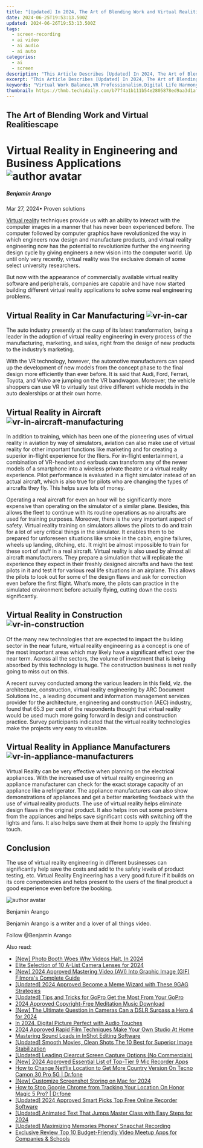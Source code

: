 ```yaml
---
title: "[Updated] In 2024, The Art of Blending Work and Virtual Realitiescape"
date: 2024-06-25T19:53:13.500Z
updated: 2024-06-26T19:53:13.500Z
tags: 
  - screen-recording
  - ai video
  - ai audio
  - ai auto
categories: 
  - ai
  - screen
description: "This Article Describes [Updated] In 2024, The Art of Blending Work and Virtual Realitiescape"
excerpt: "This Article Describes [Updated] In 2024, The Art of Blending Work and Virtual Realitiescape"
keywords: "Virtual Work Balance,VR Professionalism,Digital Life Harmony,Hybrid Workflows,Virtual Reality Integration,Blending Tech & Jobs,Realitiescape Productivity"
thumbnail: https://thmb.techidaily.com/b77f4a1b111b54e2805878ed9aa3d1afc9409a9f5cc36ff257194dcf6821d1ac.jpg
---
```


## The Art of Blending Work and Virtual Realitiescape

# Virtual Reality in Engineering and Business Applications ![author avatar](https://images.wondershare.com/filmora/article-images/benjamin-arango-author.jpg)

##### Benjamin Arango

 Mar 27, 2024• Proven solutions

[Virtual reality](https://tools.techidaily.com/wondershare/filmora/download/) techniques provide us with an ability to interact with the computer images in a manner that has never been experienced before. The computer followed by computer graphics have revolutionized the way in which engineers now design and manufacture products, and virtual reality engineering now has the potential to revolutionize further the engineering design cycle by giving engineers a new vision into the computer world. Up until only very recently, virtual reality was the exclusive domain of some select university researchers.

 But now with the appearance of commercially available virtual reality software and peripherals, companies are capable and have now started building different virtual reality applications to solve some real engineering problems.

## Virtual Reality in Car Manufacturing ![vr-in-car](https://images.wondershare.com/filmora/article-images/vr-in-car.jpg)

 The auto industry presently at the cusp of its latest transformation, being a leader in the adoption of virtual reality engineering in every process of the manufacturing, marketing, and sales, right from the design of new products to the industry’s marketing.

 With the VR technology, however, the automotive manufacturers can speed up the development of new models from the concept phase to the final design more efficiently than ever before. It is said that Audi, Ford, Ferrari, Toyota, and Volvo are jumping on the VR bandwagon. Moreover, the vehicle shoppers can use VR to virtually test drive different vehicle models in the auto dealerships or at their own home.

## Virtual Reality in Aircraft ![vr-in-aircraft-manufacturing](https://images.wondershare.com/filmora/article-images/vr-in-aircraft-manufacturing.jpg)

 In addition to training, which has been one of the pioneering uses of virtual reality in aviation by way of simulators, aviation can also make use of virtual reality for other important functions like marketing and for creating a superior in-flight experience for the fliers. For in-flight entertainment, a combination of VR-headset and earbuds can transform any of the newer models of a smartphone into a wireless private theatre or a virtual reality experience. Pilot performance is evaluated in a flight simulator instead of an actual aircraft, which is also true for pilots who are changing the types of aircrafts they fly. This helps save lots of money.

 Operating a real aircraft for even an hour will be significantly more expensive than operating on the simulator of a similar plane. Besides, this allows the fleet to continue with its routine operations as no aircrafts are used for training purposes. Moreover, there is the very important aspect of safety. Virtual reality training on simulators allows the pilots to do and train for a lot of very critical things in the simulator. It enables them to be prepared for unforeseen situations like smoke in the cabin, engine failures, wheels up landing, ditching, etc. It might be almost impossible to train for these sort of stuff in a real aircraft. Virtual reality is also used by almost all aircraft manufacturers. They prepare a simulation that will replicate the experience they expect in their freshly designed aircrafts and have the test pilots in it and test it for various real life situations in an airplane. This allows the pilots to look out for some of the design flaws and ask for correction even before the first flight. What’s more, the pilots can practice in the simulated environment before actually flying, cutting down the costs significantly.

## Virtual Reality in Construction ![vr-in-construction](https://images.wondershare.com/filmora/article-images/vr-in-construction.jpg)

 Of the many new technologies that are expected to impact the building sector in the near future, virtual reality engineering as a concept is one of the most important areas which may likely have a significant effect over the near term. Across all the sectors, the volume of investment that is being absorbed by this technology is huge. The construction business is not really going to miss out on this.

 A recent survey conducted among the various leaders in this field, viz. the architecture, construction, virtual reality engineering by ARC Document Solutions Inc., a leading document and information management services provider for the architecture, engineering and construction (AEC) industry, found that 65.3 per cent of the respondents thought that virtual reality would be used much more going forward in design and construction practice. Survey participants indicated that the virtual reality technologies make the projects very easy to visualize.

## Virtual Reality in Appliance Manufacturers ![vr-in-appliance-manufacturers](https://images.wondershare.com/filmora/article-images/vr-in-appliance-manufacturers.jpg)

 Virtual Reality can be very effective when planning on the electrical appliances. With the increased use of virtual reality engineering an appliance manufacturer can check for the exact storage capacity of an appliance like a refrigerator. The appliance manufacturers can also show demonstrations of appliances and get a better marketing feedback with the use of virtual reality products. The use of virtual reality helps eliminate design flaws in the original product. It also helps iron out some problems from the appliances and helps save significant costs with switching off the lights and fans. It also helps save them at their home to apply the finishing touch.

## Conclusion

The use of virtual reality engineering in different businesses can significantly help save the costs and add to the safety levels of product testing, etc. Virtual Reality Engineering has a very good future if it builds on its core competencies and helps present to the users of the final product a good experience even before the booking.

![author avatar](https://images.wondershare.com/filmora/article-images/benjamin-arango-author.jpg)

Benjamin Arango

Benjamin Arango is a writer and a lover of all things video.

Follow @Benjamin Arango


<ins class="adsbygoogle"
     style="display:block"
     data-ad-format="autorelaxed"
     data-ad-client="ca-pub-7571918770474297"
     data-ad-slot="1223367746"></ins>



<ins class="adsbygoogle"
     style="display:block"
     data-ad-client="ca-pub-7571918770474297"
     data-ad-slot="8358498916"
     data-ad-format="auto"
     data-full-width-responsive="true"></ins>


<span class="atpl-alsoreadstyle">Also read:</span>
<div><ul>
<li><a href="https://fox-helps.techidaily.com/new-photo-booth-woes-why-videos-halt-in-2024/"><u>[New] Photo Booth Woes  Why Videos Halt, In 2024</u></a></li>
<li><a href="https://fox-helps.techidaily.com/elite-selection-of-10-a-list-camera-lenses-for-2024/"><u>Elite Selection of 10 A-List Camera Lenses for 2024</u></a></li>
<li><a href="https://fox-helps.techidaily.com/new-2024-approved-mastering-video-avi-into-graphic-image-gif-filmoras-complete-guide/"><u>[New] 2024 Approved  Mastering Video (AVI) Into Graphic Image (GIF)  Filmora's Complete Guide</u></a></li>
<li><a href="https://fox-helps.techidaily.com/updated-2024-approved-become-a-meme-wizard-with-these-9gag-strategies/"><u>[Updated] 2024 Approved  Become a Meme Wizard with These 9GAG Strategies</u></a></li>
<li><a href="https://fox-helps.techidaily.com/updated-tips-and-tricks-for-gopro-get-the-most-from-your-gopro/"><u>[Updated] Tips and Tricks for GoPro  Get the Most From Your GoPro</u></a></li>
<li><a href="https://fox-helps.techidaily.com/2024-approved-copyright-free-meditation-music-download/"><u>2024 Approved  Copyright-Free Meditation Music Download</u></a></li>
<li><a href="https://fox-helps.techidaily.com/new-the-ultimate-question-in-cameras-can-a-dslr-surpass-a-hero-4-for-2024/"><u>[New] The Ultimate Question in Cameras  Can a DSLR Surpass a Hero 4 for 2024</u></a></li>
<li><a href="https://fox-helps.techidaily.com/in-2024-digital-picture-perfect-with-audio-touches/"><u>In 2024, Digital Picture Perfect with Audio Touches</u></a></li>
<li><a href="https://fox-helps.techidaily.com/2024-approved-rapid-film-techniques-make-your-own-studio-at-home/"><u>2024 Approved  Rapid Film Techniques  Make Your Own Studio At Home</u></a></li>
<li><a href="https://fox-helps.techidaily.com/mastering-sound-loads-in-inshot-editing-software/"><u>Mastering Sound Loads in InShot Editing Software</u></a></li>
<li><a href="https://extra-skills.techidaily.com/updated-smooth-movies-clean-shots-the-10-best-for-superior-image-stabilization/"><u>[Updated] Smooth Movies, Clean Shots  The 10 Best for Superior Image Stabilization</u></a></li>
<li><a href="https://desktop-recording.techidaily.com/updated-leading-clearcut-screen-capture-options-no-commercials/"><u>[Updated] Leading Clearcut Screen Capture Options (No Commercials)</u></a></li>
<li><a href="https://digital-screen-recording.techidaily.com/new-2024-approved-essential-list-of-top-tier-9-mic-recorder-apps/"><u>[New] 2024 Approved  Essential List of Top-Tier 9 Mic Recorder Apps</u></a></li>
<li><a href="https://fake-location.techidaily.com/how-to-change-netflix-location-to-get-more-country-version-on-tecno-camon-30-pro-5g-drfone-by-drfone-virtual-android/"><u>How to Change Netflix Location to Get More Country Version On Tecno Camon 30 Pro 5G | Dr.fone</u></a></li>
<li><a href="https://screen-activity-recording.techidaily.com/new-customize-screenshot-storing-on-mac-for-2024/"><u>[New] Customize Screenshot Storing on Mac for 2024</u></a></li>
<li><a href="https://fake-location.techidaily.com/how-to-stop-google-chrome-from-tracking-your-location-on-honor-magic-5-pro-drfone-by-drfone-virtual-android/"><u>How to Stop Google Chrome from Tracking Your Location On Honor Magic 5 Pro? | Dr.fone</u></a></li>
<li><a href="https://screen-sharing-recording.techidaily.com/updated-2024-approved-smart-picks-top-free-online-recorder-software/"><u>[Updated] 2024 Approved  Smart Picks  Top Free Online Recorder Software</u></a></li>
<li><a href="https://facebook-record-videos.techidaily.com/updated-animated-text-that-jumps-master-class-with-easy-steps-for-2024/"><u>[Updated] Animated Text That Jumps  Master Class with Easy Steps for 2024</u></a></li>
<li><a href="https://snapchat-videos.techidaily.com/updated-maximizing-memories-phones-snapchat-recording/"><u>[Updated] Maximizing Memories  Phones' Snapchat Recording</u></a></li>
<li><a href="https://video-capture.techidaily.com/exclusive-review-top-10-budget-friendly-video-meetup-apps-for-companies-and-schools/"><u>Exclusive Review  Top 10 Budget-Friendly Video Meetup Apps for Companies & Schools</u></a></li>
</ul></div>
